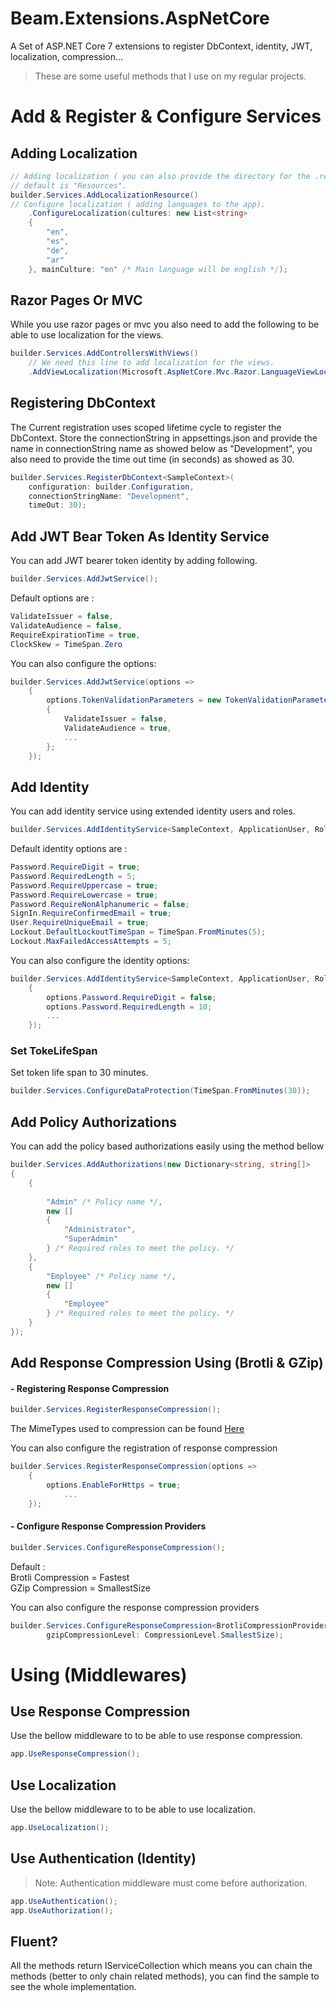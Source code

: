 # Beam.Extensions.AspNetCore

A Set of ASP.NET Core 7 extensions to register DbContext, identity, JWT, localization, compression...

> These are some useful methods that I use on my regular projects.

# Add & Register & Configure Services

## Adding Localization

```cs
// Adding localization ( you can also provide the directory for the .resex files by
// default is "Resources".
builder.Services.AddLocalizationResource()
// Configure localization ( adding languages to the app).
    .ConfigureLocalization(cultures: new List<string>
    {
        "en",
        "es",
        "de",
        "ar"
    }, mainCulture: "en" /* Main language will be english */);


```
## Razor Pages Or MVC
While you use razor pages or mvc you also need to add the following to be able to use localization for the views.

```cs
builder.Services.AddControllersWithViews()
    // We need this line to add localization for the views. 
    .AddViewLocalization(Microsoft.AspNetCore.Mvc.Razor.LanguageViewLocationExpanderFormat.Suffix);
```

## Registering DbContext
The Current registration uses scoped lifetime cycle to register the DbContext.
Store the connectionString in appsettings.json and provide the name in connectionString name as showed below as "Development",
you also need to provide the time out time (in seconds) as showed as 30.

```cs
builder.Services.RegisterDbContext<SampleContext>(
    configuration: builder.Configuration,
    connectionStringName: "Development",
    timeOut: 30);
```
## Add JWT Bear Token As Identity Service
You can add JWT bearer token identity by adding following.

```cs
builder.Services.AddJwtService();
```

Default options are :

```cs 
ValidateIssuer = false,
ValidateAudience = false,
RequireExpirationTime = true,
ClockSkew = TimeSpan.Zero
```
You can also configure the options:

```cs
builder.Services.AddJwtService(options =>
    {
        options.TokenValidationParameters = new TokenValidationParameters(
        {
            ValidateIssuer = false,
            ValidateAudience = true,
            ...
        };
    });
```
## Add Identity
You can add identity service using extended identity users and roles.

```cs
builder.Services.AddIdentityService<SampleContext, ApplicationUser, Role, Guid>();
```
Default identity options are :
```cs
Password.RequireDigit = true;
Password.RequiredLength = 5;
Password.RequireUppercase = true;
Password.RequireLowercase = true;
Password.RequireNonAlphanumeric = false;
SignIn.RequireConfirmedEmail = true;
User.RequireUniqueEmail = true;
Lockout.DefaultLockoutTimeSpan = TimeSpan.FromMinutes(5);
Lockout.MaxFailedAccessAttempts = 5;
```

You can also configure the identity options:

```cs
builder.Services.AddIdentityService<SampleContext, ApplicationUser, Role, Guid>(options =>
    {
        options.Password.RequireDigit = false;
        options.Password.RequiredLength = 10;
        ...
    });
```
### Set TokeLifeSpan
Set token life span to 30 minutes.

```cs
builder.Services.ConfigureDataProtection(TimeSpan.FromMinutes(30));
```

## Add Policy Authorizations
You can add the policy based authorizations easily using the method bellow

```cs
builder.Services.AddAuthorizations(new Dictionary<string, string[]>
{
    {
    
        "Admin" /* Policy name */,
        new []
        {
            "Administrator",
            "SuperAdmin"
        } /* Required roles to meet the policy. */
    },
    {
        "Employee" /* Policy name */,
        new []
        {
            "Employee"
        } /* Required roles to meet the policy. */
    }
});
```
## Add Response Compression Using (Brotli & GZip)

#### - Registering Response Compression

```cs
builder.Services.RegisterResponseCompression();
```

The MimeTypes used to compression can be found [Here](https://github.com/D-Diyare/Beam.Extensions.AspNetCore/blob/master/Lib/Helpers/MimeTypes.cs)

You can also configure the registration of response compression

```cs
builder.Services.RegisterResponseCompression(options =>
    {
        options.EnableForHttps = true;
            ...
    });
```

#### - Configure Response Compression Providers

```cs
builder.Services.ConfigureResponseCompression();
```

Default : <br>
Brotli Compression = Fastest <br>
GZip Compression = SmallestSize

You can also configure the response compression providers

```cs
builder.Services.ConfigureResponseCompression<BrotliCompressionProviderOptions,GzipCompressionProviderOptions>(brotliCompressionLevel: CompressionLevel.Fastest,
        gzipCompressionLevel: CompressionLevel.SmallestSize);
```
# Using (Middlewares)

## Use Response Compression
Use the bellow middleware to to be able to use response compression.

```cs
app.UseResponseCompression();
```

## Use Localization
Use the bellow middleware to to be able to use localization.

```cs
app.UseLocalization();
```
## Use Authentication (Identity)
> Note: Authentication middleware must come before authorization.
> 
```cs
app.UseAuthentication();
app.UseAuthorization();
```
## Fluent?
All the methods return IServiceCollection which means you can chain the methods (better to only chain related methods),
you can find the sample to see the whole implementation.